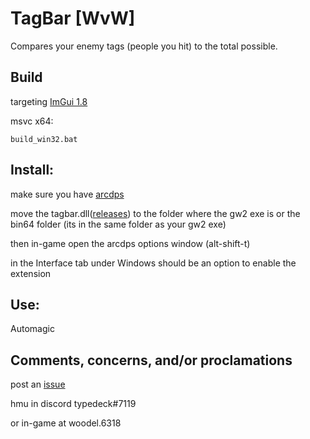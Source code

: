 # TagBar [WvW]

Compares your enemy tags (people you hit) to the total possible.

## Build
targeting [ImGui 1.8](https://github.com/ocornut/imgui/tree/v1.80)

msvc x64:
```
build_win32.bat
```

## Install:
make sure you have [arcdps](https://www.deltaconnected.com/arcdps/)

move the tagbar.dll([releases](../../releases)) to the folder where the gw2 exe is or the bin64 folder (its in the same folder as your gw2 exe)

then in-game open the arcdps options window (alt-shift-t)

in the Interface tab under Windows should be an option to enable the extension


## Use:
Automagic

## Comments, concerns, and/or proclamations

post an [issue](../../issues)

hmu in discord typedeck#7119

or in-game at woodel.6318
